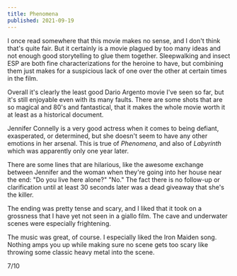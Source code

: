 ```yaml
---
title: Phenomena
published: 2021-09-19
---
```


I once read somewhere that this movie makes no sense, and I don't think that's quite fair. But it certainly is a movie plagued by too many ideas and not enough good storytelling to glue them together. Sleepwalking and insect ESP are both fine characterizations for the heroine to have, but combining them just makes for a suspicious lack of one over the other at certain times in the film.

Overall it's clearly the least good Dario Argento movie I've seen so far, but it's still enjoyable even with its many faults. There are some shots that are so magical and 80's and fantastical, that it makes the whole movie worth it at least as a historical document.

Jennifer Connelly is a very good actress when it comes to being defiant, exasperated, or determined, but she doesn't seem to have any other emotions in her arsenal. This is true of _Phenomena_, and also of _Labyrinth_ which was apparently only one year later.

There are some lines that are hilarious, like the awesome exchange between Jennifer and the woman when they're going into her house near the end: "Do you live here alone?" "No." The fact there is no follow-up or clarification until at least 30 seconds later was a dead giveaway that she's the killer.

The ending was pretty tense and scary, and I liked that it took on a grossness that I have yet not seen in a giallo film. The cave and underwater scenes were especially frightening.

The music was great, of course. I especially liked the Iron Maiden song. Nothing amps you up while making sure no scene gets too scary like throwing some classic heavy metal into the scene.

7/10
